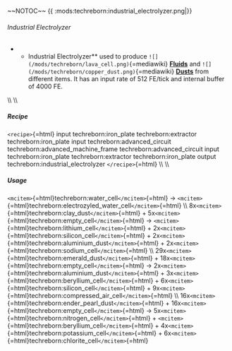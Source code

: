 \~\~NOTOC\~\~ {{
:mods:techreborn:industrial_electrolyzer.png|}}

###### Industrial Electrolyzer

-   -   Industrial Electrolyzer** used to produce
        `![](/mods/techreborn/lava_cell.png)`{=mediawiki}
        **[Fluids](items:fluid "wikilink")** and
        `![](/mods/techreborn/copper_dust.png)`{=mediawiki}
        **[Dusts](items:dust "wikilink")** from different items. It
        has an input rate of 512 FE/tick and internal buffer of 4000 FE.

\\\\ \\\\

##### Recipe

`<recipe>`{=html} input techreborn:iron_plate techreborn:extractor
techreborn:iron_plate input techreborn:advanced_circuit
techreborn:advanced_machine_frame techreborn:advanced_circuit input
techreborn:iron_plate techreborn:extractor techreborn:iron_plate output
techreborn:industrial_electrolyzer `</recipe>`{=html} \\\\ \\\\

##### Usage

`<mcitem>`{=html}techreborn:water_cell`</mcitem>`{=html} -\>
`<mcitem>`{=html}techreborn:electrozyled_water_cell`</mcitem>`{=html}
\\\\ 8x`<mcitem>`{=html}techreborn:clay_dust`</mcitem>`{=html} +
5x`<mcitem>`{=html}techreborn:empty_cell`</mcitem>`{=html} -\>
`<mcitem>`{=html}techreborn:lithium_cell`</mcitem>`{=html} +
2x`<mcitem>`{=html}techreborn:silicon_cell`</mcitem>`{=html} +
2x`<mcitem>`{=html}techreborn:aluminium_dust`</mcitem>`{=html} +
2x`<mcitem>`{=html}techreborn:sodium_cell`</mcitem>`{=html} \\\\
29x`<mcitem>`{=html}techreborn:emerald_dust`</mcitem>`{=html} +
18x`<mcitem>`{=html}techreborn:empty_cell`</mcitem>`{=html} -\>
2x`<mcitem>`{=html}techreborn:aluminium_dust`</mcitem>`{=html} +
3x`<mcitem>`{=html}techreborn:beryllium_cell`</mcitem>`{=html} +
6x`<mcitem>`{=html}techreborn:silicon_cell`</mcitem>`{=html} +
9x`<mcitem>`{=html}techreborn:compressed_air_cell`</mcitem>`{=html} \\\\
16x`<mcitem>`{=html}techreborn:ender_pearl_dust`</mcitem>`{=html} +
16x`<mcitem>`{=html}techreborn:empty_cell`</mcitem>`{=html} -\>
5x`<mcitem>`{=html}techreborn:nitrogen_cell`</mcitem>`{=html} +
`<mcitem>`{=html}techreborn:beryllium_cell`</mcitem>`{=html} +
4x`<mcitem>`{=html}techreborn:potassium_cell`</mcitem>`{=html} +
6x`<mcitem>`{=html}techreborn:chlorite_cell`</mcitem>`{=html}
